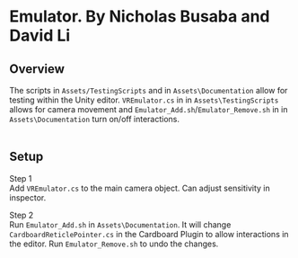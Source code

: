 # Emulator. By Nicholas Busaba and David Li

## Overview

The scripts in `Assets/TestingScripts` and in `Assets\Documentation` allow for testing within the Unity editor. `VREmulator.cs` in in `Assets\TestingScripts` allows for camera movement and `Emulator_Add.sh`/`Emulator_Remove.sh` in in `Assets\Documentation` turn on/off interactions. <br> <br>

## Setup

Step 1 <br>
Add `VREmulator.cs` to the main camera object. Can adjust sensitivity in inspector.

Step 2<br>
Run `Emulator_Add.sh` in `Assets\Documentation`. It will change `CardboardReticlePointer.cs` in the Cardboard Plugin to allow interactions in the editor.
Run `Emulator_Remove.sh` to undo the changes.

